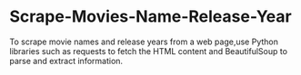 # Scrape-Movies-Name-Release-Year
To scrape movie names and release years from a web page,use Python libraries such as requests to fetch the HTML content and BeautifulSoup to parse and extract information. 
